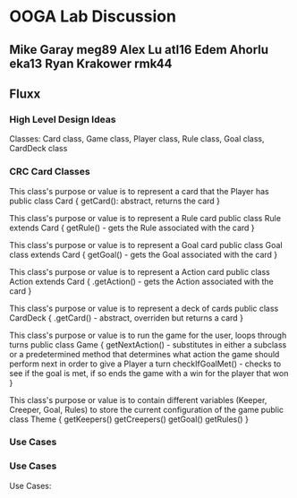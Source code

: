 # OOGA Lab Discussion
## Mike Garay meg89 Alex Lu atl16 Edem Ahorlu eka13 Ryan Krakower rmk44


## Fluxx

### High Level Design Ideas

Classes: Card class, Game class, Player class, Rule class, Goal class, CardDeck class

### CRC Card Classes

This class's purpose or value is to represent a card that the Player has
public class Card {
 getCard(): abstract, returns the card
}

This class's purpose or value is to represent a Rule card
public class Rule extends Card {
 getRule() - gets the Rule associated with the card
}

This class's purpose or value is to represent a Goal card
public class Goal class extends Card {
 getGoal() - gets the Goal associated with the card
}

This class's purpose or value is to represent a Action card
public class Action extends Card {
.getAction() - gets the Action associated with the card
}

This class's purpose or value is to represent a deck of cards
public class CardDeck {
.getCard() - abstract, overriden but returns a card
}

This class's purpose or value is to run the game for the user, loops through turns
public class Game {
 getNextAction() - substitutes in either a subclass or a predetermined method that determines what
action the game should perform next in order to give a Player a turn
 checkIfGoalMet() - checks to see if the goal is met, if so ends the game with a win for the player
that won
}

This class's purpose or value is to contain different variables (Keeper, Creeper, Goal, Rules) to store the current 
configuration of the game
public class Theme {
getKeepers()
getCreepers()
getGoal()
getRules()
}

### Use Cases

### Use Cases

Use Cases:

